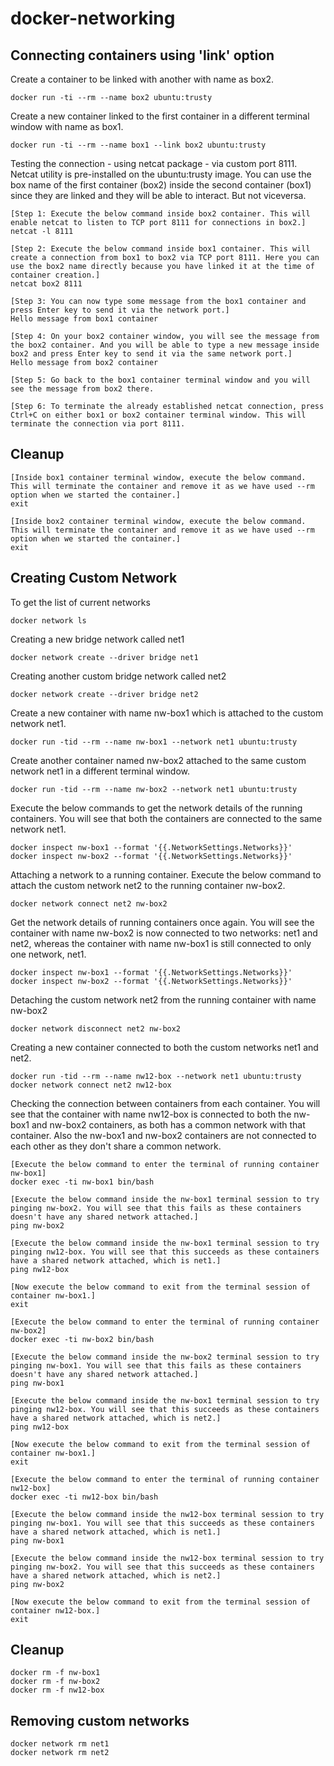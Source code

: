 # docker-networking

## Connecting containers using 'link' option

Create a container to be linked with another with name as box2.

```
docker run -ti --rm --name box2 ubuntu:trusty
```

Create a new container linked to the first container in a different terminal window with name as box1.

```
docker run -ti --rm --name box1 --link box2 ubuntu:trusty
```

Testing the connection - using netcat package - via custom port 8111. Netcat utility is pre-installed on the ubuntu:trusty image. You can use the box name of the first container (box2) inside the second container (box1) since they are linked and they will be able to interact. But not viceversa.
```
[Step 1: Execute the below command inside box2 container. This will enable netcat to listen to TCP port 8111 for connections in box2.]
netcat -l 8111

[Step 2: Execute the below command inside box1 container. This will create a connection from box1 to box2 via TCP port 8111. Here you can use the box2 name directly because you have linked it at the time of container creation.]
netcat box2 8111

[Step 3: You can now type some message from the box1 container and press Enter key to send it via the network port.]
Hello message from box1 container

[Step 4: On your box2 container window, you will see the message from the box2 container. And you will be able to type a new message inside box2 and press Enter key to send it via the same network port.]
Hello message from box2 container

[Step 5: Go back to the box1 container terminal window and you will see the message from box2 there.

[Step 6: To terminate the already established netcat connection, press Ctrl+C on either box1 or box2 container terminal window. This will terminate the connection via port 8111.
```

## Cleanup
```
[Inside box1 container terminal window, execute the below command. This will terminate the container and remove it as we have used --rm option when we started the container.]
exit

[Inside box2 container terminal window, execute the below command. This will terminate the container and remove it as we have used --rm option when we started the container.]
exit
```


## Creating Custom Network

To get the list of current networks

```
docker network ls
```

Creating a new bridge network called net1

```
docker network create --driver bridge net1
```

Creating another custom bridge network called net2

```
docker network create --driver bridge net2
```

Create a new container with name nw-box1 which is attached to the custom network net1.

```
docker run -tid --rm --name nw-box1 --network net1 ubuntu:trusty
```

Create another container named nw-box2 attached to the same custom network net1 in a different terminal window.

```
docker run -tid --rm --name nw-box2 --network net1 ubuntu:trusty
```

Execute the below commands to get the network details of the running containers. You will see that both the containers are connected to the same network net1.

```
docker inspect nw-box1 --format '{{.NetworkSettings.Networks}}'
docker inspect nw-box2 --format '{{.NetworkSettings.Networks}}'
```

Attaching a network to a running container. Execute the below command to attach the custom network net2 to the running container nw-box2.

```
docker network connect net2 nw-box2
```

Get the network details of running containers once again. You will see the container with name nw-box2 is now connected to two networks: net1 and net2, whereas the container with name nw-box1 is still connected to only one network, net1.

```
docker inspect nw-box1 --format '{{.NetworkSettings.Networks}}'
docker inspect nw-box2 --format '{{.NetworkSettings.Networks}}'
```

Detaching the custom network net2 from the running container with name nw-box2

```
docker network disconnect net2 nw-box2
```

Creating a new container connected to both the custom networks net1 and net2.

```
docker run -tid --rm --name nw12-box --network net1 ubuntu:trusty
docker network connect net2 nw12-box
```

Checking the connection between containers from each container. You will see that the container with name nw12-box is connected to both the nw-box1 and nw-box2 containers, as both has a common network with that container.  Also the nw-box1 and nw-box2 containers are not connected to each other as they don't share a common network.

```
[Execute the below command to enter the terminal of running container nw-box1]
docker exec -ti nw-box1 bin/bash

[Execute the below command inside the nw-box1 terminal session to try pinging nw-box2. You will see that this fails as these containers doesn't have any shared network attached.]
ping nw-box2

[Execute the below command inside the nw-box1 terminal session to try pinging nw12-box. You will see that this succeeds as these containers have a shared network attached, which is net1.]
ping nw12-box

[Now execute the below command to exit from the terminal session of container nw-box1.]
exit
```

```
[Execute the below command to enter the terminal of running container nw-box2]
docker exec -ti nw-box2 bin/bash

[Execute the below command inside the nw-box2 terminal session to try pinging nw-box1. You will see that this fails as these containers doesn't have any shared network attached.]
ping nw-box1

[Execute the below command inside the nw-box1 terminal session to try pinging nw12-box. You will see that this succeeds as these containers have a shared network attached, which is net2.]
ping nw12-box

[Now execute the below command to exit from the terminal session of container nw-box1.]
exit
```

```
[Execute the below command to enter the terminal of running container nw12-box]
docker exec -ti nw12-box bin/bash

[Execute the below command inside the nw12-box terminal session to try pinging nw-box1. You will see that this succeeds as these containers have a shared network attached, which is net1.]
ping nw-box1

[Execute the below command inside the nw12-box terminal session to try pinging nw-box2. You will see that this succeeds as these containers have a shared network attached, which is net2.]
ping nw-box2

[Now execute the below command to exit from the terminal session of container nw12-box.]
exit
```

## Cleanup

```
docker rm -f nw-box1
docker rm -f nw-box2
docker rm -f nw12-box
```

## Removing custom networks

```
docker network rm net1
docker network rm net2
```
